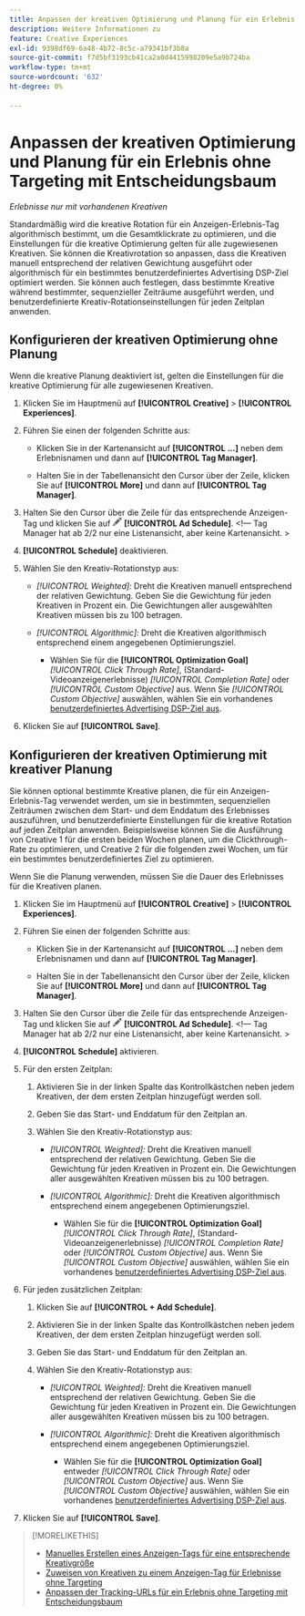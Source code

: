 ```yaml
---
title: Anpassen der kreativen Optimierung und Planung für ein Erlebnis
description: Weitere Informationen zu
feature: Creative Experiences
exl-id: 9398df69-6a48-4b72-8c5c-a79341bf3b8a
source-git-commit: f7d5bf3193cb41ca2a0d4415998209e5a9b724ba
workflow-type: tm+mt
source-wordcount: '632'
ht-degree: 0%

---
```


# Anpassen der kreativen Optimierung und Planung für ein Erlebnis ohne Targeting mit Entscheidungsbaum

*Erlebnisse nur mit vorhandenen Kreativen*

Standardmäßig wird die kreative Rotation für ein Anzeigen-Erlebnis-Tag algorithmisch bestimmt, um die Gesamtklickrate zu optimieren, und die Einstellungen für die kreative Optimierung gelten für alle zugewiesenen Kreativen. Sie können die Kreativrotation so anpassen, dass die Kreativen manuell entsprechend der relativen Gewichtung ausgeführt oder algorithmisch für ein bestimmtes benutzerdefiniertes Advertising DSP-Ziel optimiert werden. Sie können auch festlegen, dass bestimmte Kreative während bestimmter, sequenzieller Zeiträume ausgeführt werden, und benutzerdefinierte Kreativ-Rotationseinstellungen für jeden Zeitplan anwenden.

## Konfigurieren der kreativen Optimierung ohne Planung

Wenn die kreative Planung deaktiviert ist, gelten die Einstellungen für die kreative Optimierung für alle zugewiesenen Kreativen.

1. Klicken Sie im Hauptmenü auf **[!UICONTROL Creative]** > **[!UICONTROL Experiences]**.

1. Führen Sie einen der folgenden Schritte aus:

   * Klicken Sie in der Kartenansicht auf **[!UICONTROL ...]** neben dem Erlebnisnamen und dann auf **[!UICONTROL Tag Manager]**.

   * Halten Sie in der Tabellenansicht den Cursor über der Zeile, klicken Sie auf **[!UICONTROL More]** und dann auf **[!UICONTROL Tag Manager]**.

1. Halten Sie den Cursor über die Zeile für das entsprechende Anzeigen-Tag und klicken Sie auf ![Anzeigenzeitplan](/help/creative/assets/edit-gray.png "Tracking-URLs bearbeiten") **[!UICONTROL Ad Schedule]**. <!-- For targeted experiences, this is "Edit Schedules" -->&lt;!— Tag Manager hat ab 2/2 nur eine Listenansicht, aber keine Kartenansicht. >

1. **[!UICONTROL Schedule]** deaktivieren.

1. Wählen Sie den Kreativ-Rotationstyp aus:

   * *[!UICONTROL Weighted]:* Dreht die Kreativen manuell entsprechend der relativen Gewichtung. Geben Sie die Gewichtung für jeden Kreativen in Prozent ein. Die Gewichtungen aller ausgewählten Kreativen müssen bis zu 100 betragen.

   * *[!UICONTROL Algorithmic]:* Dreht die Kreativen algorithmisch entsprechend einem angegebenen Optimierungsziel.

      * Wählen Sie für die **[!UICONTROL Optimization Goal]** *[!UICONTROL Click Through Rate]*, (Standard-Videoanzeigenerlebnisse) *[!UICONTROL Completion Rate]* oder *[!UICONTROL Custom Objective]* aus.  Wenn Sie *[!UICONTROL Custom Objective]* auswählen, wählen Sie ein vorhandenes [benutzerdefiniertes Advertising DSP-Ziel aus](/help/dsp/optimization/custom-goal.md).<!-- Verify -->

1. Klicken Sie auf **[!UICONTROL Save]**.

## Konfigurieren der kreativen Optimierung mit kreativer Planung

Sie können optional bestimmte Kreative planen, die für ein Anzeigen-Erlebnis-Tag verwendet werden, um sie in bestimmten, sequenziellen Zeiträumen zwischen dem Start- und dem Enddatum des Erlebnisses auszuführen, und benutzerdefinierte Einstellungen für die kreative Rotation auf jeden Zeitplan anwenden. Beispielsweise können Sie die Ausführung von Creative 1 für die ersten beiden Wochen planen, um die Clickthrough-Rate zu optimieren, und Creative 2 für die folgenden zwei Wochen, um für ein bestimmtes benutzerdefiniertes Ziel zu optimieren.

Wenn Sie die Planung verwenden, müssen Sie die Dauer des Erlebnisses für die Kreativen planen.

1. Klicken Sie im Hauptmenü auf **[!UICONTROL Creative]** > **[!UICONTROL Experiences]**.

1. Führen Sie einen der folgenden Schritte aus:

   * Klicken Sie in der Kartenansicht auf **[!UICONTROL ...]** neben dem Erlebnisnamen und dann auf **[!UICONTROL Tag Manager]**.

   * Halten Sie in der Tabellenansicht den Cursor über der Zeile, klicken Sie auf **[!UICONTROL More]** und dann auf **[!UICONTROL Tag Manager]**.

1. Halten Sie den Cursor über die Zeile für das entsprechende Anzeigen-Tag und klicken Sie auf ![Anzeigenzeitplan](/help/creative/assets/edit-gray.png "Tracking-URLs bearbeiten") **[!UICONTROL Ad Schedule]**. <!-- For targeted experiences, this is "Edit Schedules" -->&lt;!— Tag Manager hat ab 2/2 nur eine Listenansicht, aber keine Kartenansicht. >

1. **[!UICONTROL Schedule]** aktivieren.

1. Für den ersten Zeitplan:

   1. Aktivieren Sie in der linken Spalte das Kontrollkästchen neben jedem Kreativen, der dem ersten Zeitplan hinzugefügt werden soll.

   1. Geben Sie das Start- und Enddatum für den Zeitplan an.

   1. Wählen Sie den Kreativ-Rotationstyp aus:

      * *[!UICONTROL Weighted]:* Dreht die Kreativen manuell entsprechend der relativen Gewichtung. Geben Sie die Gewichtung für jeden Kreativen in Prozent ein. Die Gewichtungen aller ausgewählten Kreativen müssen bis zu 100 betragen.

      * *[!UICONTROL Algorithmic]:* Dreht die Kreativen algorithmisch entsprechend einem angegebenen Optimierungsziel.

         * Wählen Sie für die **[!UICONTROL Optimization Goal]** *[!UICONTROL Click Through Rate]*, (Standard-Videoanzeigenerlebnisse) *[!UICONTROL Completion Rate]* oder *[!UICONTROL Custom Objective]* aus.  Wenn Sie *[!UICONTROL Custom Objective]* auswählen, wählen Sie ein vorhandenes [benutzerdefiniertes Advertising DSP-Ziel aus](/help/dsp/optimization/custom-goal.md).<!-- Verify -->

1. Für jeden zusätzlichen Zeitplan:

   1. Klicken Sie auf **[!UICONTROL + Add Schedule]**.

   1. Aktivieren Sie in der linken Spalte das Kontrollkästchen neben jedem Kreativen, der dem ersten Zeitplan hinzugefügt werden soll.

   1. Geben Sie das Start- und Enddatum für den Zeitplan an.

   1. Wählen Sie den Kreativ-Rotationstyp aus:

      * *[!UICONTROL Weighted]:* Dreht die Kreativen manuell entsprechend der relativen Gewichtung. Geben Sie die Gewichtung für jeden Kreativen in Prozent ein. Die Gewichtungen aller ausgewählten Kreativen müssen bis zu 100 betragen.

      * *[!UICONTROL Algorithmic]:* Dreht die Kreativen algorithmisch entsprechend einem angegebenen Optimierungsziel.

         * Wählen Sie für die **[!UICONTROL Optimization Goal]** entweder *[!UICONTROL Click Through Rate]* oder *[!UICONTROL Custom Objective]* aus.  Wenn Sie *[!UICONTROL Custom Objective]* auswählen, wählen Sie ein vorhandenes [benutzerdefiniertes Advertising DSP-Ziel aus](/help/dsp/optimization/custom-goal.md).<!-- Verify -->

1. Klicken Sie auf **[!UICONTROL Save]**.

>[!MORELIKETHIS]
>
>* [Manuelles Erstellen eines Anzeigen-Tags für eine entsprechende Kreativgröße](/help/creative/experiences/experience-tag-create-manually.md)
>* [Zuweisen von Kreativen zu einem Anzeigen-Tag für Erlebnisse ohne Targeting](experience-tag-assign-creatives.md)
>* [Anpassen der Tracking-URLs für ein Erlebnis ohne Targeting mit Entscheidungsbaum](experience-tracking-urls-no-targeting.md)
